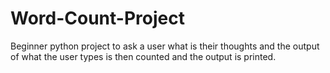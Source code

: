 # Word-Count-Project
Beginner python project to ask a user what is their thoughts and the output of what the user types is then counted and the output is printed.
